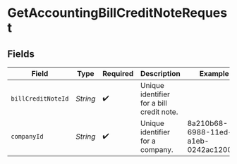 # GetAccountingBillCreditNoteRequest


## Fields

| Field                                     | Type                                      | Required                                  | Description                               | Example                                   |
| ----------------------------------------- | ----------------------------------------- | ----------------------------------------- | ----------------------------------------- | ----------------------------------------- |
| `billCreditNoteId`                        | *String*                                  | :heavy_check_mark:                        | Unique identifier for a bill credit note. |                                           |
| `companyId`                               | *String*                                  | :heavy_check_mark:                        | Unique identifier for a company.          | 8a210b68-6988-11ed-a1eb-0242ac120002      |